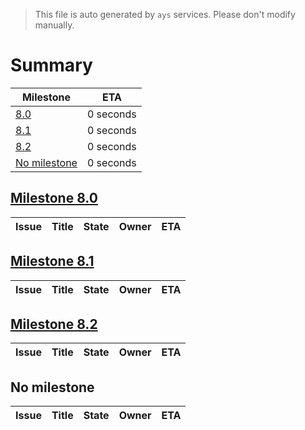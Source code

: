 > This file is auto generated by `ays` services. Please don't modify manually.

# Summary
|Milestone|ETA|
|---------|---|
|[8.0](#milestone-80)|0 seconds|
|[8.1](#milestone-81)|0 seconds|
|[8.2](#milestone-82)|0 seconds|
|[No milestone](#no-milestone)|0 seconds|

## [Milestone 8.0](milestones/1:8.0.md)


|Issue|Title|State|Owner|ETA|
|-----|-----|-----|-----|---|

## [Milestone 8.1](milestones/2:8.1.md)


|Issue|Title|State|Owner|ETA|
|-----|-----|-----|-----|---|

## [Milestone 8.2](milestones/3:8.2.md)


|Issue|Title|State|Owner|ETA|
|-----|-----|-----|-----|---|




## No milestone
|Issue|Title|State|Owner|ETA|
|-----|-----|-----|-----|---|

